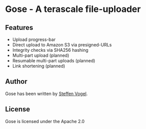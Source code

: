 # Gose - A terascale file-uploader

## Features

- Upload progress-bar
- Direct upload to Amazon S3 via presigned-URLs
- Integrity checks via SHA256 hashing
- Multi-part upload (planned)
- Resumable multi-part uploads (planned)
- Link shortening (planned)

## Author

Gose has been written by [Steffen Vogel](mailto:post@steffenvogel.de).

## License

Gose is licensed under the Apache 2.0
